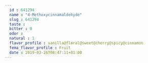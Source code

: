```yaml
---
  id : 641294
  name : "4-Methoxycinnamaldehyde"
  slug : 641294
  taste : 
  bitter : 0
  odor : 
  natural : 1
  flavor_profile : vanilla@floral@sweet@cherry@spicy@cinnamon
  fema_flavor_profile : Fruit
  date : 2019-03-26T08:47:11+01:00
---
```



